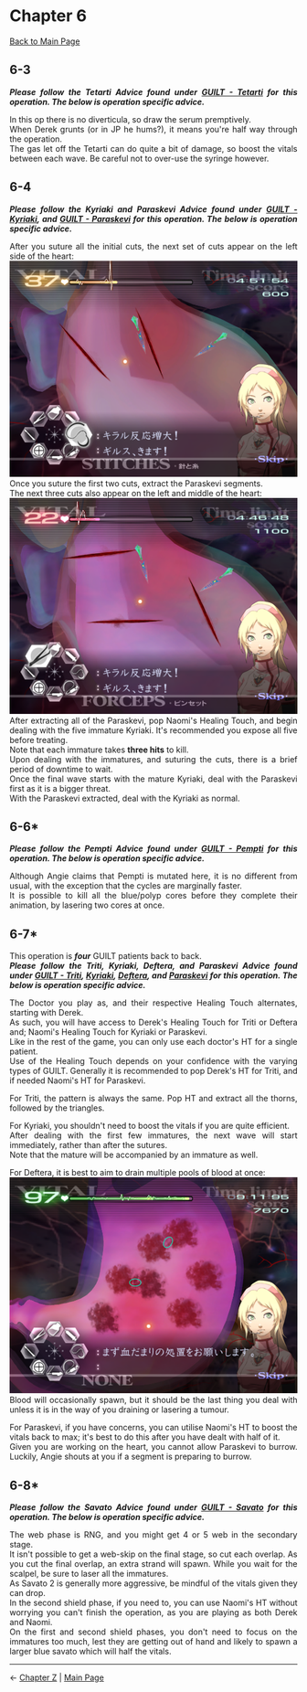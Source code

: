 <div align="justify">

# Chapter 6

[Back to Main Page](../index.md)

## 6-3

***Please follow the Tetarti Advice found under [GUILT - Tetarti](../guilt/tetarti.md) for this operation. The below is operation specific advice.*** <br>

In this op there is no diverticula, so draw the serum premptively. <br>
When Derek grunts (or in JP he hums?), it means you're half way through the operation. <br>
The gas let off the Tetarti can do quite a bit of damage, so boost the vitals between each wave. Be careful not to over-use the syringe however. <br>

## 6-4

***Please follow the Kyriaki and Paraskevi Advice found under [GUILT - Kyriaki](../guilt/kyriaki.md), and [GUILT - Paraskevi](../guilt/paraskevi.md) for this operation. The below is operation specific advice.*** <br>

After you suture all the initial cuts, the next set of cuts appear on the left side of the heart: <br>
![](./img/6-4_firstCuts.png) <br>
Once you suture the first two cuts, extract the Paraskevi segments. <br>
The next three cuts also appear on the left and middle of the heart: <br>
![](./img/6-4_secondCuts.png) <br>
After extracting all of the Paraskevi, pop Naomi's Healing Touch, and begin dealing with the five immature Kyriaki. It's recommended you expose all five before treating. <br>
Note that each immature takes **three hits** to kill. <br>
Upon dealing with the immatures, and suturing the cuts, there is a brief period of downtime to wait. <br>
Once the final wave starts with the mature Kyriaki, deal with the Paraskevi first as it is a bigger threat. <br>
With the Paraskevi extracted, deal with the Kyriaki as normal. <br>

## 6-6*

***Please follow the Pempti Advice found under [GUILT - Pempti](../guilt/pempti.md) for this operation. The below is operation specific advice.*** <br>

Although Angie claims that Pempti is mutated here, it is no different from usual, with the exception that the cycles are marginally faster. <br>
It is possible to kill all the blue/polyp cores before they complete their animation, by lasering two cores at once. <br>

## 6-7*

This operation is ***four*** GUILT patients back to back. <br>
***Please follow the Triti, Kyriaki, Deftera, and Paraskevi Advice found under [GUILT - Triti](../guilt/triti.md), [Kyriaki](../guilt/kyriaki.md), [Deftera](../guilt/deftera.md), and [Paraskevi](../guilt/paraskevi.md) for this operation. The below is operation specific advice.*** <br>

The Doctor you play as, and their respective Healing Touch alternates, starting with Derek. <br>
As such, you will have access to Derek's Healing Touch for Triti or Deftera and; Naomi's Healing Touch for Kyriaki or Paraskevi. <br>
Like in the rest of the game, you can only use each doctor's HT for a single patient. <br>
Use of the Healing Touch depends on your confidence with the varying types of GUILT. Generally it is recommended to pop Derek's HT for Triti, and if needed Naomi's HT for Paraskevi. <br>

For Triti, the pattern is always the same. Pop HT and extract all the thorns, followed by the triangles. <br>

For Kyriaki, you shouldn't need to boost the vitals if you are quite efficient. <br>
After dealing with the first few immatures, the next wave will start immediately, rather than after the sutures. <br>
Note that the mature will be accompanied by an immature as well. <br>

For Deftera, it is best to aim to drain multiple pools of blood at once: <br>
![](./img/6-7_blood.png) <br>
Blood will occasionally spawn, but it should be the last thing you deal with unless it is in the way of you draining or lasering a tumour. <br>

For Paraskevi, if you have concerns, you can utilise Naomi's HT to boost the vitals back to max; it's best to do this after you have dealt with half of it. <br>
Given you are working on the heart, you cannot allow Paraskevi to burrow. Luckily, Angie shouts at you if a segment is preparing to burrow. <br>

## 6-8*

***Please follow the Savato Advice found under [GUILT - Savato](../guilt/savato.md) for this operation. The below is operation specific advice.*** <br>

The web phase is RNG, and you might get 4 or 5 web in the secondary stage. <br>
It isn't possible to get a web-skip on the final stage, so cut each overlap. As you cut the final overlap, an extra strand will spawn. While you wait for the scalpel, be sure to laser all the immatures. <br>
As Savato 2 is generally more aggressive, be mindful of the vitals given they can drop. <br>
In the second shield phase, if you need to, you can use Naomi's HT without worrying you can't finish the operation, as you are playing as both Derek and Naomi. <br>
On the first and second shield phases, you don't need to focus on the immatures too much, lest they are getting out of hand and likely to spawn a larger blue savato which will half the vitals. <br>

---

← [Chapter Z](./chpZ.md) | [Main Page](../index.md)